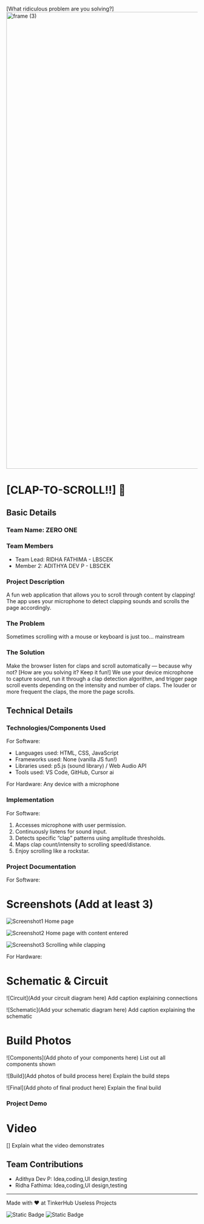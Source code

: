 [What ridiculous problem are you solving?]
<img width="3188" height="1202" alt="frame (3)" src="https://github.com/user-attachments/assets/517ad8e9-ad22-457d-9538-a9e62d137cd7" />


# [CLAP-TO-SCROLL!!] 🎯


## Basic Details
### Team Name: ZERO ONE


### Team Members
- Team Lead: RIDHA FATHIMA - LBSCEK
- Member 2: ADITHYA DEV P - LBSCEK


### Project Description
A fun web application that allows you to scroll through content by clapping! The app uses your microphone to detect clapping sounds and scrolls the page accordingly.

### The Problem 
Sometimes scrolling with a mouse or keyboard is just too… mainstream
### The Solution
Make the browser listen for claps and scroll automatically — because why not?
[How are you solving it? Keep it fun!]
We use your device microphone to capture sound, run it through a clap detection algorithm, and trigger page scroll events depending on the intensity and number of claps. The louder or more frequent the claps, the more the page scrolls.



## Technical Details
### Technologies/Components Used
For Software:
- Languages used: HTML, CSS, JavaScript
- Frameworks used: None (vanilla JS fun!)
- Libraries used: p5.js (sound library) / Web Audio API
- Tools used: VS Code, GitHub, Cursor ai


For Hardware:
Any device with a microphone

### Implementation
For Software:
1. Accesses microphone with user permission.
2. Continuously listens for sound input.
3. Detects specific “clap” patterns using amplitude thresholds.
4. Maps clap count/intensity to scrolling speed/distance.
5. Enjoy scrolling like a rockstar.


### Project Documentation
For Software:

# Screenshots (Add at least 3)
![Screenshot1](<img width="1919" height="1024" alt="Screenshot 2025-08-09 023245" src="https://github.com/user-attachments/assets/0822d70a-7255-495f-ac17-a817c22c1f51" />
)
Home page

![Screenshot2](<img width="1915" height="963" alt="Screenshot 2025-08-09 023058" src="https://github.com/user-attachments/assets/0a425265-3d61-4ad1-b63d-d90edd14a4e4" />
)
Home page with content entered

![Screenshot3](<img width="1919" height="1028" alt="Screenshot 2025-08-09 023130" src="https://github.com/user-attachments/assets/ce963e8a-13fa-4fbf-a787-d11199822fe9" />
)
Scrolling while clapping


For Hardware:

# Schematic & Circuit
![Circuit](Add your circuit diagram here)
Add caption explaining connections

![Schematic](Add your schematic diagram here)
Add caption explaining the schematic

# Build Photos
![Components](Add photo of your components here)
List out all components shown

![Build](Add photos of build process here)
Explain the build steps

![Final](Add photo of final product here)
Explain the final build

### Project Demo
# Video
[]
Explain what the video demonstrates



## Team Contributions
- Adithya Dev P: Idea,coding,UI design,testing
- Ridha Fathima: Idea,coding,UI design,testing


---
Made with ❤ at TinkerHub Useless Projects 

![Static Badge](https://img.shields.io/badge/TinkerHub-24?color=%23000000&link=https%3A%2F%2Fwww.tinkerhub.org%2F)
![Static Badge](https://img.shields.io/badge/UselessProjects--25-25?link=https%3A%2F%2Fwww.tinkerhub.org%2Fevents%2FQ2Q1TQKX6Q%2FUseless%2520Projects)
